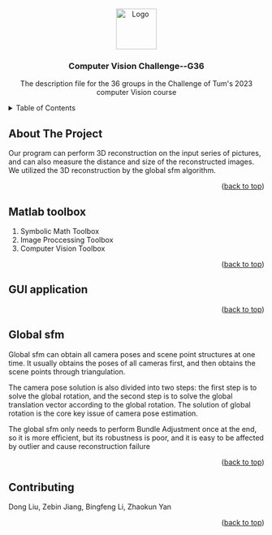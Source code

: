 <a name="readme-top"></a>
<!-- PROJECT LOGO -->
<br />
<div align="center">
  <a href="https://github.com/github_username/repo_name">
    <img src="images/logo.png" alt="Logo" width="80" height="80">
  </a>

<h3 align="center">Computer Vision Challenge--G36</h3>

  <p align="center">
    The description file for the 36 groups in the Challenge of Tum's 2023 computer Vision course
  </p>
</div>

<!-- TABLE OF CONTENTS -->
<details>
  <summary>Table of Contents</summary>
  <ol>
    <li><a href="#about-the-project">About The Project</a></li>
    <li><a href="#Matlab toolbox">Matlab toolbox</a></li>
    <li><a href="#GUI application">GUI application</a></li>
    <li><a href="#Global sfm">Global sfm</a></li>
    <li><a href="#contributing">Contributing</a></li>    
  </ol>
</details>



<!-- ABOUT THE PROJECT -->
## About The Project

Our program can perform 3D reconstruction on the input series of pictures, and can also measure the distance and size of the reconstructed images. We utilized the 3D reconstruction by the global sfm algorithm.

<p align="right">(<a href="#readme-top">back to top</a>)</p>



<!-- Matlab toolbox -->
## Matlab toolbox

1. Symbolic Math Toolbox
2. Image Proccessing Toolbox
3. Computer Vision Toolbox

<p align="right">(<a href="#readme-top">back to top</a>)</p>


<!-- GUI application -->
## GUI application

<p align="right">(<a href="#readme-top">back to top</a>)</p>


<!-- Global sfm -->
## Global sfm

Global sfm can obtain all camera poses and scene point structures at one time. It usually obtains the poses of all cameras first, and then obtains the scene points through triangulation.

The camera pose solution is also divided into two steps: the first step is to solve the global rotation, and the second step is to solve the global translation vector according to the global rotation. The solution of global rotation is the core key issue of camera pose estimation.

The global sfm only needs to perform Bundle Adjustment once at the end, so it is more efficient, but its robustness is poor, and it is easy to be affected by outlier and cause reconstruction failure

<p align="right">(<a href="#readme-top">back to top</a>)</p>


<!-- CONTRIBUTING -->
## Contributing

Dong Liu, Zebin Jiang, Bingfeng Li, Zhaokun Yan

<p align="right">(<a href="#readme-top">back to top</a>)</p>
